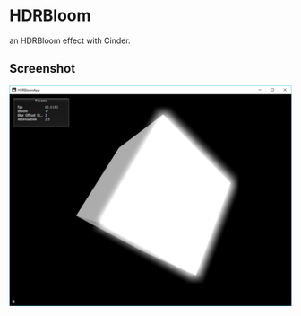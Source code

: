 # HDRBloom
an HDRBloom effect with Cinder.

## Screenshot
![result](https://github.com/rystylee/Cinder-Experiments/blob/master/HDRBloom/screenshot.png)

